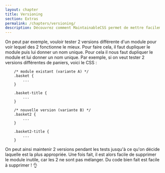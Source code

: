 ```yaml
---
layout: chapter
title: Versioning
section: Extras
permalink: /chapters/versioning/
description: Découvrez comment MaintainableCSS permet de mettre facilement en place l'A/B testing pour vos sites web.
---
```


On peut par exemple, vouloir tester 2 versions différente d'un module pour voir lequel des 2 fonctionne le mieux. Pour faire cela, il faut dupliquer le module puis lui donner un nom unique. Pour cela il nous faut dupliquer le module et lui donner un nom unique. Par exemple, si on veut tester 2 versions différentes de paniers, voici le CSS :

```
	/* module existant (variante A) */
	.basket {
		...
	}

	.basket-title {
		...
	}

	/* nouvelle version (variante B) */
	.basket2 {
		...
	}

	.basket2-title {
		...
	}
```

On peut ainsi maintenir 2 versions pendant les tests jusqu'à ce qu'on décide laquelle est la plus appropriée. Une fois fait, il est alors facile de supprimer le module inutile, car les 2 ne sont pas mélanger. Du code bien fait est facile à supprimer ! :ok_hand:

